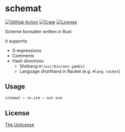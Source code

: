# schemat

[![GitHub Action](https://img.shields.io/github/actions/workflow/status/raviqqe/schemat/test.yaml?branch=main&style=flat-square)](https://github.com/raviqqe/schemat/actions?query=workflow%3Atest)
[![Crate](https://img.shields.io/crates/v/schemat.svg?style=flat-square)](https://crates.io/crates/schemat)
[![License](https://img.shields.io/github/license/raviqqe/schemat.svg?style=flat-square)](https://github.com/raviqqe/schemat/blob/main/UNLICENSE)

Scheme formatter written in Rust

It supports:

- S-expressions
- Comments
- Hash directives
  - Shebang `#!/usr/bin/env gambit`
  - Language shorthand in Racket (e.g. `#lang racket`)

## Usage

```sh
schemat < in.scm > out.scm
```

## License

[The Unlicense](UNLICENSE)
